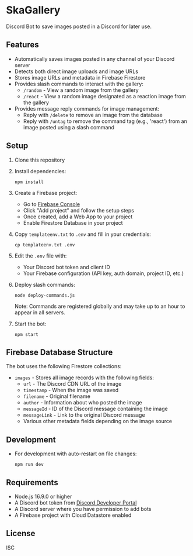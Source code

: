 # SkaGallery
Discord Bot to save images posted in a Discord for later use.

## Features

- Automatically saves images posted in any channel of your Discord server
- Detects both direct image uploads and image URLs
- Stores image URLs and metadata in Firebase Firestore
- Provides slash commands to interact with the gallery:
  - `/random` - View a random image from the gallery
  - `/react` - View a random image designated as a reaction image from the gallery
- Provides message reply commands for image management:
  - Reply with `/delete` to remove an image from the database
  - Reply with `/untag` to remove the command tag (e.g., 'react') from an image posted using a slash command
  

## Setup

1. Clone this repository
2. Install dependencies:
   ```
   npm install
   ```
3. Create a Firebase project:
   - Go to [Firebase Console](https://console.firebase.google.com/)
   - Click "Add project" and follow the setup steps
   - Once created, add a Web App to your project
   - Enable Firestore Database in your project

4. Copy `templateenv.txt` to `.env` and fill in your credentials:
   ```
   cp templateenv.txt .env
   ```
5. Edit the `.env` file with:
   - Your Discord bot token and client ID
   - Your Firebase configuration (API key, auth domain, project ID, etc.)

6. Deploy slash commands:
   ```
   node deploy-commands.js
   ```
   Note: Commands are registered globally and may take up to an hour to appear in all servers.

7. Start the bot:
   ```
   npm start
   ```

## Firebase Database Structure

The bot uses the following Firestore collections:

- `images` - Stores all image records with the following fields:
  - `url` - The Discord CDN URL of the image
  - `timestamp` - When the image was saved
  - `filename` - Original filename
  - `author` - Information about who posted the image
  - `messageId` - ID of the Discord message containing the image
  - `messageLink` - Link to the original Discord message
  - Various other metadata fields depending on the image source

## Development

- For development with auto-restart on file changes:
  ```
  npm run dev
  ```

## Requirements

- Node.js 16.9.0 or higher
- A Discord bot token from [Discord Developer Portal](https://discord.com/developers/applications)
- A Discord server where you have permission to add bots
- A Firebase project with Cloud Datastore enabled

## License

ISC
